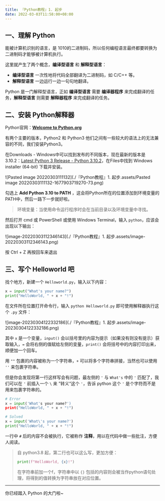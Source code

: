 ```yaml
---
title: 『Python教程』1. 起步
date: 2022-03-03T11:58:00+08:00
---
```


## 一、理解 Python

能被计算机识别的语言，是 1010的二进制码，所以任何编程语言最终都要转换为二进制码才能够被计算机执行。

这里就产生了两个概念，**编译型语言** 和 **解释型语言**：

- **编译型语言** 一次性地将代码全部翻译为二进制码，如 C/C++ 等。
- **解释型语言** 一边运行一边一句句地翻译。

Python 是一门解释型语言，正如 **编译型语言** 需要 **编译器程序** 来完成翻译的任务，**解释型语言** 则需要 **解释器程序** 来完成翻译的任务。

## 二、安装 Python解释器

Python官网：**[Welcome to Python.org](https://www.python.org/)**

有两个主要的版本，Python2 和 Python3 他们之间有一些较大的语法上的无法兼容的不同，我们安装Python3。

在Downloads - Windows中可以找到发布的不同版本，现在最新的版本是3.10.2：[Latest Python 3 Release - Python 3.10.2](https://www.python.org/downloads/release/python-3102/)，在Files中找到 Windows installer (64-bit) 下载并安装。

![Pasted image 20220303111132](./『Python教程』1. 起步.assets/Pasted image 20220303111132-1677903719270-73.png)

勾选上 **Add Python 3.10 to PATH** ，这会将Python所在的位置添加到环境变量的PATH中，然后一路下一步就好啦。

> 环境变量：当使用命令运行程序时会在当前目录以及环境变量中寻找。

然后打开 cmd 或 PowerShell 或使用 Windows Terminal，输入 `python`，应该会出现以下输出：

![image-20220303112346143](./『Python教程』1. 起步.assets/image-20220303112346143.png)

按 Ctrl + Z 再按回车来退出

## 三、写个 Helloworld 吧

找个地方，新建一个 `Helloworld.py`，输入以下内容：

```python
x = input("What's your name?")
print("HelloWorld, " + x + "!")
```

在文件所在位置打开命令行，输入 `python Helloworld.py` 即可使用解释器执行这个 `.py` 文件：

![image-20230304122332186](./『Python教程』1. 起步.assets/image-20230304122332186.png)

其中 `x` 是一个变量，`input()` 会以括号里的内容为提示（如果没有则没有提示）获取输入，`=` 会将右侧的值赋给左侧的变量，`print()` 会将括号中的内容打印出来，顺便加一个回车。

用 `""` 包裹的内容被称为一个字符串，`+` 可以将多个字符串拼接，当然也可以使用 `''` 来包裹字符串。

但是你会发现将第一行这样写会有问题，最左侧的 `'` 与 `What's` 中的 `'` 匹配了，我们可以在 `'` 前插入一个 `\` 来 ”转义“这个 `'`，告诉 python 这个 `'` 是个字符而不是用来包裹字符串的。

```python
# Error
x = input('What's your name?')
print("HelloWorld, " + x + "!")
```

```python
# Solved
x = input('What\'s your name?')
print("HelloWorld, " + x + "!")
```

一行中 `#` 后的内容不会被执行，它被称作 **注释**，用以在代码中做一些批注，方便人阅读。


> 自 python3.8 起，第二行也可以这么写，更加方便：
>
> ```python
> print(f"HelloWorld, {x}!")
> ```
>
> 在字符串前加一个f，字符串中以 `{}` 包括的内容则会被当作python语句处理，将得到的值转换为字符串放在对应位置。

---

你已经踏入 Python 的大门啦~
